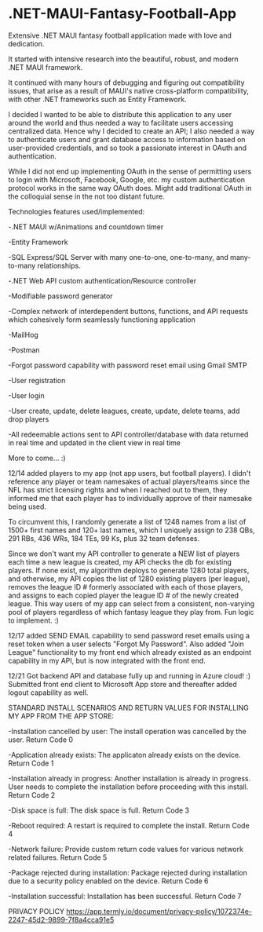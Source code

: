 # .NET-MAUI-Fantasy-Football-App

Extensive .NET MAUI fantasy football application made with love and dedication. 

It started with intensive research into the beautiful, robust, and modern .NET MAUI framework. 

It continued with many hours of debugging and figuring out compatibility issues, that arise as a result of MAUI's native cross-platform compatibility, with
other .NET frameworks such as Entity Framework. 

I decided I wanted to be able to distribute this application to any user around the world and thus needed a way
to facilitate users accessing centralized data. Hence why I decided to create an API; I also needed a way to authenticate users and grant database access to
information based on user-provided credentials, and so took a passionate interest in OAuth and authentication. 

While I did not end up implementing OAuth in the sense of permitting users to login with Microsoft, Facebook, Google, etc. my custom authentication protocol works in the same way OAuth does. Might add traditional OAuth in the colloquial sense in the not too distant future. 

Technologies features used/implemented: 

-.NET MAUI w/Animations and countdown timer

-Entity Framework

-SQL Express/SQL Server with many one-to-one, one-to-many, and many-to-many relationships.

-.NET Web API custom authentication/Resource controller

-Modifiable password generator

-Complex network of interdependent buttons, functions, and API requests which cohesively form seamlessly functioning application

-MailHog

-Postman

-Forgot password capability with password reset email using Gmail SMTP

-User registration

-User login

-User create, update, delete leagues, create, update, delete teams, add drop players

-All redeemable actions sent to API controller/database with data returned in real time and updated in the client view in real time

More to come... :)

12/14 added players to my app (not app users, but football players). I didn't reference any player or team namesakes of actual players/teams since the NFL has strict licensing rights and when I reached out to them, they informed me that each player has to individually approve of their namesake being used. 

To circumvent this, I randomly generate a list of 1248 names from a list of 1500+ first names and 120+ last names, which I uniquely assign to 238 QBs, 291 RBs, 436 WRs, 184 TEs, 99 Ks, plus 32 team defenses. 

Since we don't want my API controller to generate a NEW list of players each time a new league is created, my API checks the db for existing players. If none exist, my algorithm deploys to generate 1280 total players, and otherwise, my API copies the list of 1280 existing players (per league), removes the league ID # formerly associated with each of those players, and assigns to each copied player the league ID # of the newly created league. This way users of my app can select from a consistent, non-varying pool of players regardless of which fantasy league they play from. Fun logic to implement. :)

12/17 added SEND EMAIL capability to send password reset emails using a reset token when a user selects "Forgot My Password". Also added "Join League" functionality to my front end which already existed as an endpoint capability in my API, but is now integrated with the front end.


12/21 Got backend API and database fully up and running in Azure cloud! :) Submitted front end client to Microsoft App store and thereafter added logout capability as well.


STANDARD INSTALL SCENARIOS AND RETURN VALUES FOR INSTALLING MY APP FROM THE APP STORE:

-Installation cancelled by user: The install operation was cancelled by the user. Return Code 0

-Application already exists: The applicaton already exists on the device. Return Code 1

-Installation already in progress: Another installation is already in progress. User needs to complete the installation before proceeding with this install. Return Code 2

-Disk space is full: The disk space is full. Return Code 3

-Reboot required: A restart is required to complete the install. Return Code 4

-Network failure: Provide custom return code values for various network related failures. Return Code 5

-Package rejected during installation: Package rejected during installation due to a security policy enabled on the device. Return Code 6

-Installation successful: Installation has been successful. Return Code 7

PRIVACY POLICY
https://app.termly.io/document/privacy-policy/1072374e-2247-45d2-9899-7f8a4cca91e5
